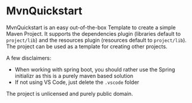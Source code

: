 # MvnQuickstart

MvnQuickstart is an easy out-of-the-box Template to create a simple Maven Project. It supports the dependencies plugin (libraries default to `project/lib`) 
and the resources plugin (resources default to `project/lib`). The project can be used as a template for creating other projects. 

A few disclaimers:

- When working with spring boot, you should rather use the Spring initializr as this is a purely maven based solution
- If not using VS Code, just delete the `.vscode` folder

The project is unlicensed and purely public domain.
